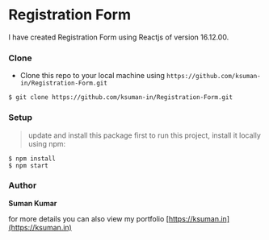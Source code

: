 # Registration Form

I have created Registration Form using Reactjs of version 16.12.00.

### Clone

- Clone this repo to your local machine using `https://github.com/ksuman-in/Registration-Form.git`

```
$ git clone https://github.com/ksuman-in/Registration-Form.git
```

### Setup

> update and install this package first to run this project, install it locally using npm:

```
$ npm install
$ npm start
```

### Author

**Suman Kumar**

for more details you can also view my portfolio
[https://ksuman.in](https://ksuman.in)
